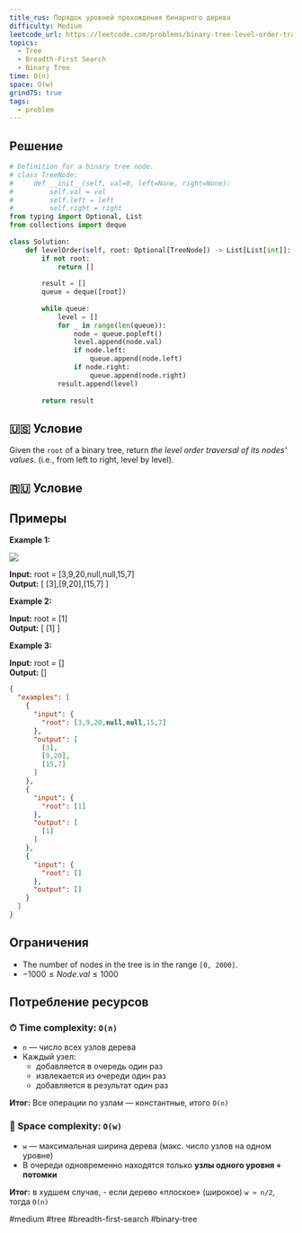 ```yaml
---
title_rus: Порядок уровней прохождения бинарного дерева
difficulty: Medium
leetcode_url: https://leetcode.com/problems/binary-tree-level-order-traversal/
topics:
  - Tree
  - Breadth-First Search
  - Binary Tree
time: O(n)
space: O(w)
grind75: true
tags:
  - problem
---
```


## Решение

```python
# Definition for a binary tree node.  
# class TreeNode:  
#     def __init__(self, val=0, left=None, right=None):  
#         self.val = val  
#         self.left = left  
#         self.right = right  
from typing import Optional, List  
from collections import deque  
  
class Solution:  
    def levelOrder(self, root: Optional[TreeNode]) -> List[List[int]]:  
        if not root:  
            return []  
  
        result = []  
        queue = deque([root])  
  
        while queue:  
            level = []  
            for _ in range(len(queue)):  
                node = queue.popleft()  
                level.append(node.val)  
                if node.left:  
                    queue.append(node.left)  
                if node.right:  
                    queue.append(node.right)  
            result.append(level)  
  
        return result
```

## 🇺🇸 Условие

Given the `root` of a binary tree, return _the level order traversal of its nodes' values_. (i.e., from left to right, level by level).

## 🇷🇺 Условие

<!-- Место для вставки перевода на русском языке -->

## Примеры

**Example 1:**

![](https://assets.leetcode.com/uploads/2021/02/19/tree1.jpg)

**Input:** root = [3,9,20,null,null,15,7]  
**Output:** [ [3],[9,20],[15,7] ]  

**Example 2:**

**Input:** root = [1]  
**Output:** [ [1] ]  

**Example 3:**

**Input:** root = []  
**Output:** []  

```json
{
  "examples": [
    {
      "input": {
        "root": [3,9,20,null,null,15,7]
      },
      "output": [
        [3],
        [9,20],
        [15,7]
      ]
    },
    {
      "input": {
        "root": [1]
      },
      "output": [
        [1]
      ]
    },
    {
      "input": {
        "root": []
      },
      "output": []
    }
  ]
}
```

## Ограничения

- The number of nodes in the tree is in the range `[0, 2000]`.
- $-1000 \leq Node.val \leq 1000$

## Потребление ресурсов
### ⏱ Time complexity: `O(n)`

- `n` — число всех узлов дерева
- Каждый узел:
    - добавляется в очередь один раз
    - извлекается из очереди один раз
    - добавляется в результат один раз

**Итог:** Все операции по узлам — константные, итого `O(n)`

### 🧠 Space complexity: `O(w)`

- `w` — максимальная ширина дерева (макс. число узлов на одном уровне)
- В очереди одновременно находятся только **узлы одного уровня + потомки**

**Итог:** в худшем случае, - если дерево «плоское» (широкое) `w ≈ n/2`, тогда `O(n)`

#medium #tree #breadth-first-search #binary-tree
